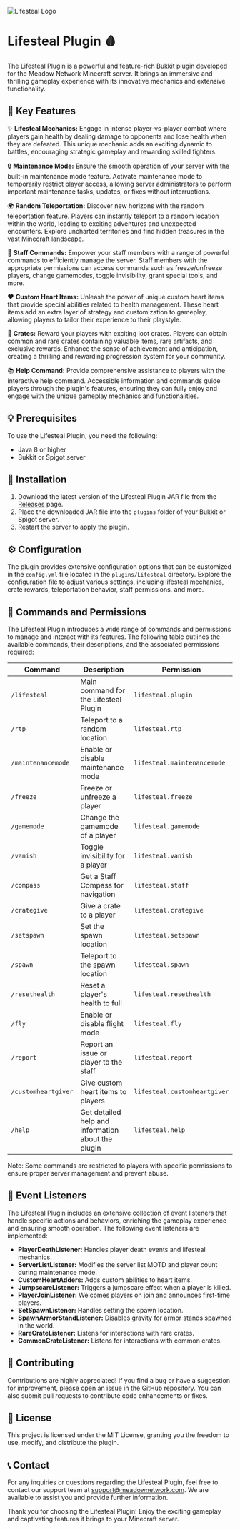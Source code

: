 ![Lifesteal Logo](lifesteal-logo.png)

# Lifesteal Plugin 🩸

The Lifesteal Plugin is a powerful and feature-rich Bukkit plugin developed for the Meadow Network Minecraft server. It brings an immersive and thrilling gameplay experience with its innovative mechanics and extensive functionality.

## 🌟 Key Features

✨ **Lifesteal Mechanics:** Engage in intense player-vs-player combat where players gain health by dealing damage to opponents and lose health when they are defeated. This unique mechanic adds an exciting dynamic to battles, encouraging strategic gameplay and rewarding skilled fighters.

🔒 **Maintenance Mode:** Ensure the smooth operation of your server with the built-in maintenance mode feature. Activate maintenance mode to temporarily restrict player access, allowing server administrators to perform important maintenance tasks, updates, or fixes without interruptions.

🌍 **Random Teleportation:** Discover new horizons with the random teleportation feature. Players can instantly teleport to a random location within the world, leading to exciting adventures and unexpected encounters. Explore uncharted territories and find hidden treasures in the vast Minecraft landscape.

👑 **Staff Commands:** Empower your staff members with a range of powerful commands to efficiently manage the server. Staff members with the appropriate permissions can access commands such as freeze/unfreeze players, change gamemodes, toggle invisibility, grant special tools, and more.

❤️ **Custom Heart Items:** Unleash the power of unique custom heart items that provide special abilities related to health management. These heart items add an extra layer of strategy and customization to gameplay, allowing players to tailor their experience to their playstyle.

🎁 **Crates:** Reward your players with exciting loot crates. Players can obtain common and rare crates containing valuable items, rare artifacts, and exclusive rewards. Enhance the sense of achievement and anticipation, creating a thrilling and rewarding progression system for your community.

📚 **Help Command:** Provide comprehensive assistance to players with the interactive help command. Accessible information and commands guide players through the plugin's features, ensuring they can fully enjoy and engage with the unique gameplay mechanics and functionalities.

## 💡 Prerequisites

To use the Lifesteal Plugin, you need the following:

- Java 8 or higher
- Bukkit or Spigot server

## 🚀 Installation

1. Download the latest version of the Lifesteal Plugin JAR file from the [Releases](https://github.com/meadow-network/Lifesteal/releases) page.
2. Place the downloaded JAR file into the `plugins` folder of your Bukkit or Spigot server.
3. Restart the server to apply the plugin.

## ⚙️ Configuration

The plugin provides extensive configuration options that can be customized in the `config.yml` file located in the `plugins/Lifesteal` directory. Explore the configuration file to adjust various settings, including lifesteal mechanics, crate rewards, teleportation behavior, staff permissions, and more.

## 📖 Commands and Permissions

The Lifesteal Plugin introduces a wide range of commands and permissions to manage and interact with its features. The following table outlines the available commands, their descriptions, and the associated permissions required:

| Command          | Description                                          | Permission              |
|------------------|------------------------------------------------------|-------------------------|
| `/lifesteal`     | Main command for the Lifesteal Plugin                 | `lifesteal.plugin`      |
| `/rtp`           | Teleport to a random location                         | `lifesteal.rtp`         |
| `/maintenancemode`| Enable or disable maintenance mode                    | `lifesteal.maintenancemode` |
| `/freeze`        | Freeze or unfreeze a player                           | `lifesteal.freeze`      |
| `/gamemode`      | Change the gamemode of a player                       | `lifesteal.gamemode`    |
| `/vanish`        | Toggle invisibility for a player                      | `lifesteal.vanish`      |
| `/compass`       | Get a Staff Compass for navigation                    | `lifesteal.staff`       |
| `/crategive`     | Give a crate to a player                              | `lifesteal.crategive`   |
| `/setspawn`      | Set the spawn location                                | `lifesteal.setspawn`    |
| `/spawn`         | Teleport to the spawn location                        | `lifesteal.spawn`       |
| `/resethealth`   | Reset a player's health to full                       | `lifesteal.resethealth` |
| `/fly`           | Enable or disable flight mode                         | `lifesteal.fly`         |
| `/report`        | Report an issue or player to the staff                | `lifesteal.report`      |
| `/customheartgiver` | Give custom heart items to players                   | `lifesteal.customheartgiver` |
| `/help`          | Get detailed help and information about the plugin    | `lifesteal.help`        |

Note: Some commands are restricted to players with specific permissions to ensure proper server management and prevent abuse.

## 🎉 Event Listeners

The Lifesteal Plugin includes an extensive collection of event listeners that handle specific actions and behaviors, enriching the gameplay experience and ensuring smooth operation. The following event listeners are implemented:

- **PlayerDeathListener:** Handles player death events and lifesteal mechanics.
- **ServerListListener:** Modifies the server list MOTD and player count during maintenance mode.
- **CustomHeartAdders:** Adds custom abilities to heart items.
- **JumpscareListener:** Triggers a jumpscare effect when a player is killed.
- **PlayerJoinListener:** Welcomes players on join and announces first-time players.
- **SetSpawnListener:** Handles setting the spawn location.
- **SpawnArmorStandListener:** Disables gravity for armor stands spawned in the world.
- **RareCrateListener:** Listens for interactions with rare crates.
- **CommonCrateListener:** Listens for interactions with common crates.

## 🤝 Contributing

Contributions are highly appreciated! If you find a bug or have a suggestion for improvement, please open an issue in the GitHub repository. You can also submit pull requests to contribute code enhancements or fixes.

## 📝 License

This project is licensed under the MIT License, granting you the freedom to use, modify, and distribute the plugin.

## 📞 Contact

For any inquiries or questions regarding the Lifesteal Plugin, feel free to contact our support team at support@meadownetwork.com. We are available to assist you and provide further information.

Thank you for choosing the Lifesteal Plugin! Enjoy the exciting gameplay and captivating features it brings to your Minecraft server.
